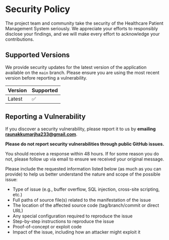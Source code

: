 # Security Policy

The project team and community take the security of the Healthcare Patient Management System seriously. We appreciate your efforts to responsibly disclose your findings, and we will make every effort to acknowledge your contributions.

## Supported Versions

We provide security updates for the latest version of the application available on the `main` branch. Please ensure you are using the most recent version before reporting a vulnerability.

| Version | Supported          |
| ------- | ------------------ |
| Latest  | :white_check_mark: |

## Reporting a Vulnerability

If you discover a security vulnerability, please report it to us by **emailing raunakkumarjha233@gmail.com**.

**Please do not report security vulnerabilities through public GitHub issues.**

You should receive a response within 48 hours. If for some reason you do not, please follow up via email to ensure we received your original message.

Please include the requested information listed below (as much as you can provide) to help us better understand the nature and scope of the possible issue:
  - Type of issue (e.g., buffer overflow, SQL injection, cross-site scripting, etc.)
  - Full paths of source file(s) related to the manifestation of the issue
  - The location of the affected source code (tag/branch/commit or direct URL)
  - Any special configuration required to reproduce the issue
  - Step-by-step instructions to reproduce the issue
  - Proof-of-concept or exploit code
  - Impact of the issue, including how an attacker might exploit it